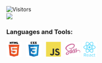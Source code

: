 ![Visitors](https://api.visitorbadge.io/api/visitors?path=%2Fxdaxer%2F&countColor=%23263759)<br>
<img src="https://discord.c99.nl/widget/theme-3/1001904239058100265.png" align="center">




<p align="left">
</p>

<h3 align="left">Languages and Tools:</h3>



<p align="left"> 
<img src="https://raw.githubusercontent.com/devicons/devicon/master/icons/html5/html5-original-wordmark.svg" alt="html5" width="40" height="40"/> &nbsp;
<img src="https://raw.githubusercontent.com/devicons/devicon/master/icons/css3/css3-original-wordmark.svg" alt="css3" width="40" height="40"/> &nbsp;
<img src="https://raw.githubusercontent.com/devicons/devicon/master/icons/javascript/javascript-original.svg" alt="javascript" width="40" height="40"/>   &nbsp;
<img src="https://raw.githubusercontent.com/devicons/devicon/master/icons/sass/sass-original.svg" alt="sass" width="40" height="40"/> 
<img src="https://raw.githubusercontent.com/devicons/devicon/master/icons/react/react-original-wordmark.svg" alt="react" width="40" height="40"/> &nbsp;
  </p>
